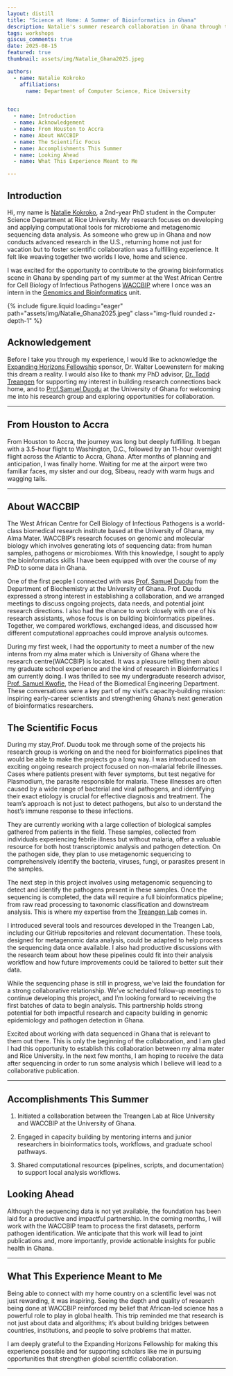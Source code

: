 ```yaml
---
layout: distill
title: "Science at Home: A Summer of Bioinformatics in Ghana"
description: Natalie's summer research collaboration in Ghana through the Expanding Horizon's Fellowship. 
tags: workshops
giscus_comments: true
date: 2025-08-15
featured: true
thumbnail: assets/img/Natalie_Ghana2025.jpeg

authors:
  - name: Natalie Kokroko
    affiliations:
      name: Department of Computer Science, Rice University


toc:
  - name: Introduction
  - name: Acknowledgement
  - name: From Houston to Accra
  - name: About WACCBIP
  - name: The Scientific Focus
  - name: Accomplishments This Summer
  - name: Looking Ahead
  - name: What This Experience Meant to Me

---
```


## Introduction
Hi, my name is [Natalie Kokroko](https://treangenlab.com/profiles/nkokroko/), a 2nd-year PhD student in the Computer Science Department at Rice University. My research focuses on developing and applying computational tools for microbiome and metagenomic sequencing data analysis. As someone who grew up in Ghana and now conducts advanced research in the U.S., returning home not just for vacation but to foster scientific collaboration was a fulfilling experience. It felt like weaving together two worlds I love, home and science. 

I was excited for the opportunity to contribute to the growing bioinformatics scene in Ghana by spending part of my summer at the West African Centre for Cell Biology of Infectious Pathogens [WACCBIP](https://www.waccbip.org/) where I once was an intern in the [Genomics and Bioinformatics](https://www.waccbip.org/research/research-groups/genomics-and-bioinformatics-group) unit.

{% include figure.liquid loading="eager" path="assets/img/Natalie_Ghana2025.jpeg" class="img-fluid rounded z-depth-1" %}


## Acknowledgement
Before I take you through my experience, I would like to acknowledge the [Expanding Horizons Fellowship](https://graduate.rice.edu/expanding-horizons-fellowship-program) sponsor, Dr. Walter Loewenstern for making this dream a reality. I would also like to thank my PhD advisor, [Dr. Todd Treangen](https://profiles.rice.edu/faculty/todd-treangen) for supporting my interest in building research connections back home, and to [Prof.Samuel Duodu](https://www.ug.edu.gh/bcmb/people/samuel-duodu-phd) at the University of Ghana for welcoming me into his research group and exploring opportunities for collaboration. 

---

## From Houston to Accra
From Houston to Accra, the journey was long but deeply fulfilling. It began with a 3.5-hour flight to Washington, D.C., followed by an 11-hour overnight flight across the Atlantic to Accra, Ghana.  After months of planning and anticipation, I was finally home. Waiting for me at the airport were two familiar faces, my sister and our dog, Sibeau, ready with warm hugs and wagging tails.

---

## About WACCBIP
The West African Centre for Cell Biology of Infectious Pathogens is a world-class biomedical research institute based at the University of Ghana, my Alma Mater. WACCBIP’s research focuses on genomic and molecular biology which involves generating lots of sequencing data: from human samples, pathogens or microbiomes. With this knowledge, I sought to apply the bioinformatics skills I have been equipped with over the course of my PhD to some data in Ghana. 

One of the first people I connected with was [Prof. Samuel Duodu](https://www.ug.edu.gh/bcmb/people/samuel-duodu-phd) from the Department of Biochemistry at the University of Ghana. Prof. Duodu expressed a strong interest in establishing a collaboration, and we arranged meetings to discuss ongoing projects, data needs, and potential joint research directions. I also had the chance to work closely with one of his research assistants, whose focus is on building bioinformatics pipelines. Together, we compared workflows, exchanged ideas, and discussed how different computational approaches could improve analysis outcomes.

During my first week, I had the opportunity to meet a number of the new interns from my alma mater which is University of Ghana where the research centre(WACCBIP) is located. 
It was a pleasure telling them about my graduate school experience and the kind of research in Bioinformatics I am currently doing. I was thrilled to see my undergraduate research advisor, [Prof. Samuel Kwofie](https://www.ug.edu.gh/biomedical-engineering/people/prof-samuel-kojo-kwofie), the Head of the Biomedical Engineering Department. These conversations were a key part of my visit’s capacity-building mission: inspiring early-career scientists and strengthening Ghana’s next generation of bioinformatics researchers.


## The Scientific Focus
During my stay,Prof. Duodu took me through some of the projects his research group is working on and the need for bioinformatics pipelines that would be able to make the projects go a long way. I was introduced to an exciting ongoing research project focused on non-malarial febrile illnesses. Cases where patients present with fever symptoms, but test negative for Plasmodium, the parasite responsible for malaria. These illnesses are often caused by a wide range of bacterial and viral pathogens, and identifying their exact etiology is crucial for effective diagnosis and treatment. The team’s approach is not just to detect pathogens, but also to understand the host’s immune response to these infections.

They are currently working with a large collection of biological samples gathered from patients in the field. These samples, collected from individuals experiencing febrile illness but without malaria, offer a valuable resource for both host transcriptomic analysis and pathogen detection. On the pathogen side, they plan to use metagenomic sequencing to comprehensively identify the bacteria, viruses, fungi, or parasites present in the samples.

The next step in this project involves using metagenomic sequencing to detect and identify the pathogens present in these samples. Once the sequencing is completed, the data will require a full bioinformatics pipeline; from raw read processing to taxonomic classification and downstream analysis. This is where my expertise from the [Treangen Lab](https://treangenlab.com/) comes in.

I introduced several tools and resources developed in the Treangen Lab, including our GitHub repositories and relevant documentation. These tools, designed for metagenomic data analysis, could be adapted to help process the sequencing data once available. I also had productive discussions with the research team about how these pipelines could fit into their analysis workflow and how future improvements could be tailored to better suit their data.

While the sequencing phase is still in progress, we’ve laid the foundation for a strong collaborative relationship. We’ve scheduled follow-up meetings to continue developing this project, and I’m looking forward to receiving the first batches of data to begin analysis. This partnership holds strong potential for both impactful research and capacity building in genomic epidemiology and pathogen detection in Ghana.

Excited about working with data sequenced in Ghana that is relevant to them out there. 
This is only the beginning of the collaboration, and I am glad I had this opportunity to establish this collaboration between my alma mater and Rice University. In the next few months, I am hoping to receive the data after sequencing in order to run some analysis which I believe will lead to a collaborative publication. 

---

## Accomplishments This Summer
1. Initiated a collaboration between the Treangen Lab at Rice University and WACCBIP at the University of Ghana. 

2. Engaged in capacity building by mentoring interns and junior researchers in bioinformatics tools, workflows, and graduate school pathways.

3. Shared computational resources (pipelines, scripts, and documentation) to support local analysis workflows.


## Looking Ahead
Although the sequencing data is not yet available, the foundation has been laid for a productive and impactful partnership. In the coming months, I will work with the WACCBIP team to process the first datasets, perform pathogen identification. We anticipate that this work will lead to joint publications and, more importantly, provide actionable insights for public health in Ghana.


---

## What This Experience Meant to Me
Being able to connect with my home country on a scientific level was not just rewarding, it was inspiring. Seeing the depth and quality of research being done at WACCBIP reinforced my belief that African-led science has a powerful role to play in global health. This trip reminded me that research is not just about data and algorithms; it’s about building bridges between countries, institutions, and people to solve problems that matter.

I am deeply grateful to the Expanding Horizons Fellowship for making this experience possible and for supporting scholars like me in pursuing opportunities that strengthen global scientific collaboration.


---
